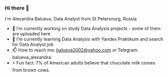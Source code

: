 ### Hi there 👋

I'm Alexandra Balueva, Data Analyst from St Petersnurg, Russia


- 🔭 I’m currently working on study Data Analysis projects - some of them are uploaded here
- 🌱 I’m currently learning Data Analysis with Yandex Praktikum and search for Data Analyst job
- 📫 How to reach me: balueva2002@yahoo.com or Telegram: balueva_alexandra
- ⚡ Fun fact: 7% of American adults believe that chocolate milk comes from brown cows.

